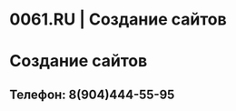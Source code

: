 # 0061.RU | Создание сайтов
<html>
    <head>
        <meta charset="utf-8">
    </head>
    <body>
        <h1>Создание сайтов</h1>
      <h2>Телефон: 8(904)444-55-95</h2>
    </body>
</html>

